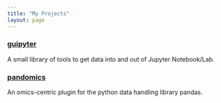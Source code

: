 ```yaml
---
title: "My Projects"
layout: page
---
```


### [guipyter](https://draperjames.github.io/guipyter)
A small library of tools to get data into and out of Jupyter Notebook/Lab.

### [pandomics](https://draperjames.github.io/guipyter)
An omics-centric plugin for the python data handling library pandas.
